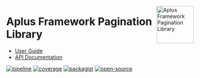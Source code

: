<a href="https://gitlab.com/aplus-framework/libraries/pagination"><img src="https://gitlab.com/aplus-framework/libraries/pagination/-/raw/master/guide/image.png" alt="Aplus Framework Pagination Library" align="right" width="100"></a>

# Aplus Framework Pagination Library

- [User Guide](https://docs.aplus-framework.com/guides/libraries/pagination/index.html)
- [API Documentation](https://docs.aplus-framework.com/packages/pagination.html)

[![pipeline](https://gitlab.com/aplus-framework/libraries/pagination/badges/master/pipeline.svg)](https://gitlab.com/aplus-framework/libraries/pagination/-/pipelines?scope=branches)
[![coverage](https://gitlab.com/aplus-framework/libraries/pagination/badges/master/coverage.svg?job=test:php)](https://aplus-framework.gitlab.io/libraries/pagination/coverage/)
[![packagist](https://img.shields.io/packagist/v/aplus/pagination)](https://packagist.org/packages/aplus/pagination)
[![open-source](https://img.shields.io/badge/open--source-sponsor-magenta)](https://aplus-framework.com/sponsor)
